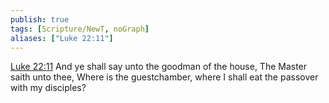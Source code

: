 ```yaml
---
publish: true
tags: [Scripture/NewT, noGraph]
aliases: ["Luke 22:11"]
---
```

[Luke 22:11](https://churchofjesuschrist.org/study/scriptures/nt/luke/22?lang=eng&id=p11#p11) And ye shall say unto the goodman of the house, The Master saith unto thee, Where is the guestchamber, where I shall eat the passover with my disciples?
